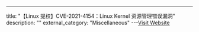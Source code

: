 ---
title: "【Linux 提权】CVE-2021-4154：Linux Kernel 资源管理错误漏洞"
description: ""
external_category: "Miscellaneous"
---[Visit Website](https://github.com/Markakd/CVE-2021-4154)


